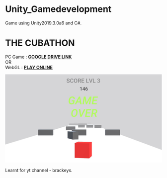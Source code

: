 # Unity_Gamedevelopment
Game using Unity2019.3.0a6 and C#.

# THE CUBATHON

PC Game : [**GOOGLE DRIVE LINK**](https://drive.google.com/open?id=1VW87uo1MKU7ecXNskTrQN3Ib4Z8D3yh-)<br>
OR<br>
WebGL : [**PLAY ONLINE**](smrnjeet-22.itch.io/the-cubethon)<br>

![screenshot](https://github.com/smrnjeet222/Unity_Gamedevelopment/blob/master/MYGAME.png)


Learnt for yt channel - brackeys.
